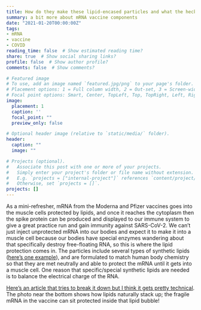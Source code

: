 ```yaml
---
title: How do they make these lipid-encased particles and what the heck are they?
summary: a bit more about mRNA vaccine components
date: "2021-01-20T00:00:00Z"
tags:
- mRNA
- vaccine
- COVID
reading_time: false  # Show estimated reading time?
share: true  # Show social sharing links?
profile: false  # Show author profile?
comments: false  # Show comments?

# Featured image
# To use, add an image named `featured.jpg/png` to your page's folder.
# Placement options: 1 = Full column width, 2 = Out-set, 3 = Screen-width
# Focal point options: Smart, Center, TopLeft, Top, TopRight, Left, Right, BottomLeft, Bottom, BottomRight
image:
  placement: 1
  caption: ''
  focal_point: ""
  preview_only: false

# Optional header image (relative to `static/media/` folder).
header:
  caption: ""
  image: ""

# Projects (optional).
#   Associate this post with one or more of your projects.
#   Simply enter your project's folder or file name without extension.
#   E.g. `projects = ["internal-project"]` references `content/project/deep-learning/index.md`.
#   Otherwise, set `projects = []`.
projects: []
---
```

As a mini-refresher, mRNA from the Moderna and Pfizer vaccines goes into the muscle cells protected by lipids, and once it reaches the cytoplasm then the spike protein can be produced and displayed to our immune system to give a great practice run and gain immunity against SARS-CoV-2. We can’t just inject unprotected mRNA into our bodies and expect it to make it into a muscle cell because our bodies have special enzymes wandering about that specifically destroy free-floating RNA, so this is where the lipid protection comes in. The particles include several types of synthetic lipids ([here’s one example](https://en.wikipedia.org/wiki/ALC-0315)), and are formulated to match human body chemistry so that they are met neutrally and able to protect the mRNA until it gets into a muscle cell. One reason that specific/special synthetic lipids are needed is to balance the electrical charge of the RNA.

[Here’s an article that tries to break it down but I think it gets pretty technical](https://blogs.sciencemag.org/pipeline/archives/2021/01/11/rna-vaccines-and-their-lipids). The photo near the bottom shows how lipids naturally stack up; the fragile mRNA in the vaccine can sit protected inside that lipid bubble!
